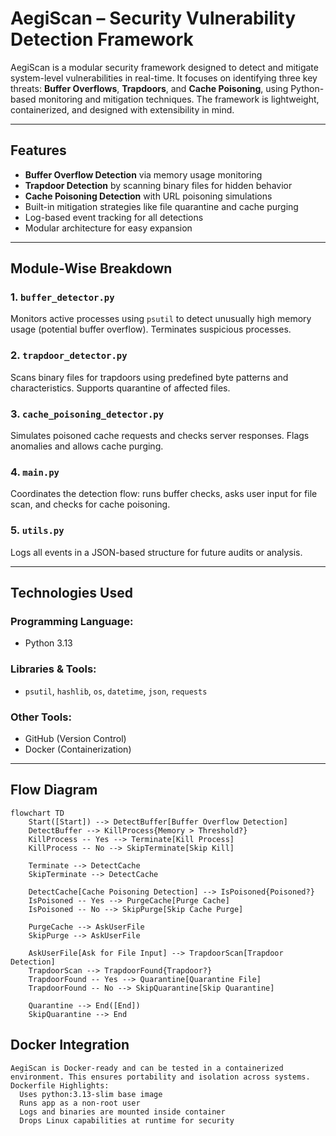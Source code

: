 # AegiScan – Security Vulnerability Detection Framework

AegiScan is a modular security framework designed to detect and mitigate system-level vulnerabilities in real-time. It focuses on identifying three key threats: **Buffer Overflows**, **Trapdoors**, and **Cache Poisoning**, using Python-based monitoring and mitigation techniques. The framework is lightweight, containerized, and designed with extensibility in mind.

---

##  Features

-  **Buffer Overflow Detection** via memory usage monitoring
-  **Trapdoor Detection** by scanning binary files for hidden behavior
-  **Cache Poisoning Detection** with URL poisoning simulations
-  Built-in mitigation strategies like file quarantine and cache purging
-  Log-based event tracking for all detections
-  Modular architecture for easy expansion

---

##  Module-Wise Breakdown

### 1. `buffer_detector.py`
Monitors active processes using `psutil` to detect unusually high memory usage (potential buffer overflow). Terminates suspicious processes.

### 2. `trapdoor_detector.py`
Scans binary files for trapdoors using predefined byte patterns and characteristics. Supports quarantine of affected files.

### 3. `cache_poisoning_detector.py`
Simulates poisoned cache requests and checks server responses. Flags anomalies and allows cache purging.

### 4. `main.py`
Coordinates the detection flow: runs buffer checks, asks user input for file scan, and checks for cache poisoning.

### 5. `utils.py`
Logs all events in a JSON-based structure for future audits or analysis.

---

##  Technologies Used

### Programming Language:
- Python 3.13

### Libraries & Tools:
- `psutil`, `hashlib`, `os`, `datetime`, `json`, `requests`

### Other Tools:
- GitHub (Version Control)
- Docker (Containerization)

---

##  Flow Diagram

```mermaid
flowchart TD
    Start([Start]) --> DetectBuffer[Buffer Overflow Detection]
    DetectBuffer --> KillProcess{Memory > Threshold?}
    KillProcess -- Yes --> Terminate[Kill Process]
    KillProcess -- No --> SkipTerminate[Skip Kill]

    Terminate --> DetectCache
    SkipTerminate --> DetectCache

    DetectCache[Cache Poisoning Detection] --> IsPoisoned{Poisoned?}
    IsPoisoned -- Yes --> PurgeCache[Purge Cache]
    IsPoisoned -- No --> SkipPurge[Skip Cache Purge]

    PurgeCache --> AskUserFile
    SkipPurge --> AskUserFile

    AskUserFile[Ask for File Input] --> TrapdoorScan[Trapdoor Detection]
    TrapdoorScan --> TrapdoorFound{Trapdoor?}
    TrapdoorFound -- Yes --> Quarantine[Quarantine File]
    TrapdoorFound -- No --> SkipQuarantine[Skip Quarantine]

    Quarantine --> End([End])
    SkipQuarantine --> End
```
 ##  Docker Integration

    AegiScan is Docker-ready and can be tested in a containerized environment. This ensures portability and isolation across systems.
    Dockerfile Highlights:
      Uses python:3.13-slim base image
      Runs app as a non-root user
      Logs and binaries are mounted inside container
      Drops Linux capabilities at runtime for security
